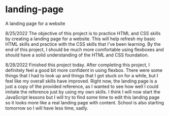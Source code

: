 # landing-page
A landing page for a website

8/25/2022
The objective of this project is to practice HTML and CSS skills by creating a landing page for a website. This will help refresh my basic HTML skills and practice with the CSS skills that I've been learning. By the end of this project, I should be much more comfortable using flexboxes and should have a solid understanding of the HTML and CSS foundation.

8/28/2022
Finished this project today. After completing this project, I definitely feel a good bit more confident in using flexbox. There were some things that I had to look up and things that I got stuck on for a while, but I feel like my overall skills have improved. Right now, the landing page is a just a copy of the provided reference, as I wanted to see how well I could imitate the reference just by using my own skills. I think I will now start the JavaScript lessons but I will try to find some time to edit this landing page so it looks more like a real landing page with content. School is also starting tomorrow so I will have less time, sadly.